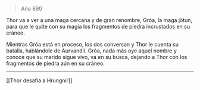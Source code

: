 > Año 890

Thor va a ver a una maga cercana y de gran renombre, Gróa, la maga jötun, para que le quite con su magia los fragmentos de piedra incrustados en su cráneo.

Mientras Gróa está en proceso, los dos conversan y Thor le cuenta su batalla, hablándole de Aurvandil. Gróa, nada más oye aquel nombre y conoce que su marido sigue vivo, va en su busca, dejando a Thor con los fragmentos de piedra aún en su cráneo.

---

[[Thor desafía a Hrungnir]]